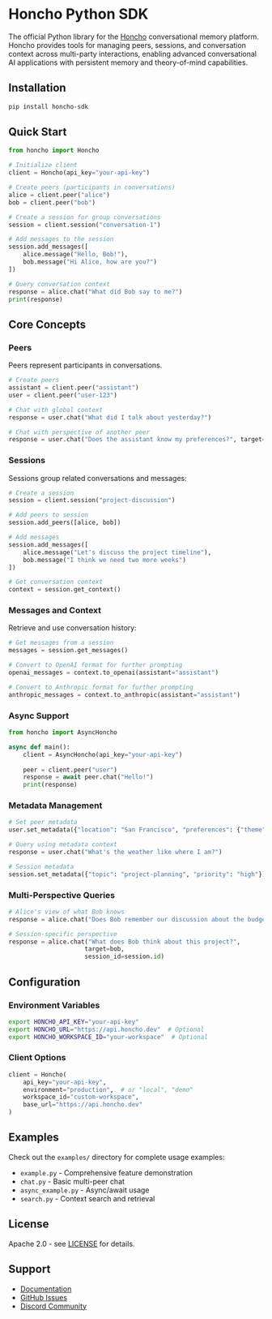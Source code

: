 # Honcho Python SDK

The official Python library for the [Honcho](https://github.com/plastic-labs/honcho) conversational memory platform. Honcho provides tools for managing peers, sessions, and conversation context across multi-party interactions, enabling advanced conversational AI applications with persistent memory and theory-of-mind capabilities.

## Installation

```bash
pip install honcho-sdk
```

## Quick Start

```python
from honcho import Honcho

# Initialize client
client = Honcho(api_key="your-api-key")

# Create peers (participants in conversations)
alice = client.peer("alice")
bob = client.peer("bob")

# Create a session for group conversations
session = client.session("conversation-1")

# Add messages to the session
session.add_messages([
    alice.message("Hello, Bob!"),
    bob.message("Hi Alice, how are you?")
])

# Query conversation context
response = alice.chat("What did Bob say to me?")
print(response)
```

## Core Concepts

### Peers
Peers represent participants in conversations.

```python
# Create peers
assistant = client.peer("assistant")
user = client.peer("user-123")

# Chat with global context
response = user.chat("What did I talk about yesterday?")

# Chat with perspective of another peer
response = user.chat("Does the assistant know my preferences?", target=assistant)
```


### Sessions
Sessions group related conversations and messages:

```python
# Create a session
session = client.session("project-discussion")

# Add peers to session
session.add_peers([alice, bob])

# Add messages
session.add_messages([
    alice.message("Let's discuss the project timeline"),
    bob.message("I think we need two more weeks")
])

# Get conversation context
context = session.get_context()
```


### Messages and Context
Retrieve and use conversation history:

```python
# Get messages from a session
messages = session.get_messages()

# Convert to OpenAI format for further prompting
openai_messages = context.to_openai(assistant="assistant")

# Convert to Anthropic format for further prompting
anthropic_messages = context.to_anthropic(assistant="assistant")
```


### Async Support
```python
from honcho import AsyncHoncho

async def main():
    client = AsyncHoncho(api_key="your-api-key")
    
    peer = client.peer("user")
    response = await peer.chat("Hello!")
    print(response)
```


### Metadata Management
```python
# Set peer metadata
user.set_metadata({"location": "San Francisco", "preferences": {"theme": "dark"}})

# Query using metadata context
response = user.chat("What's the weather like where I am?")

# Session metadata
session.set_metadata({"topic": "project-planning", "priority": "high"})
```


### Multi-Perspective Queries
```python
# Alice's view of what Bob knows
response = alice.chat("Does Bob remember our discussion about the budget?", target=bob)

# Session-specific perspective
response = alice.chat("What does Bob think about this project?", 
                     target=bob, 
                     session_id=session.id)
```


## Configuration

### Environment Variables
```bash
export HONCHO_API_KEY="your-api-key"
export HONCHO_URL="https://api.honcho.dev"  # Optional
export HONCHO_WORKSPACE_ID="your-workspace"  # Optional
```


### Client Options
```python
client = Honcho(
    api_key="your-api-key",
    environment="production",  # or "local", "demo"
    workspace_id="custom-workspace",
    base_url="https://api.honcho.dev"
)
```


## Examples

Check out the `examples/` directory for complete usage examples:
- `example.py` - Comprehensive feature demonstration
- `chat.py` - Basic multi-peer chat
- `async_example.py` - Async/await usage
- `search.py` - Context search and retrieval


## License

Apache 2.0 - see [LICENSE](../LICENSE) for details.


## Support

- [Documentation](https://docs.honcho.dev)
- [GitHub Issues](https://github.com/plastic-labs/honcho-sdks/issues)
- [Discord Community](https://discord.gg/plasticlabs)
